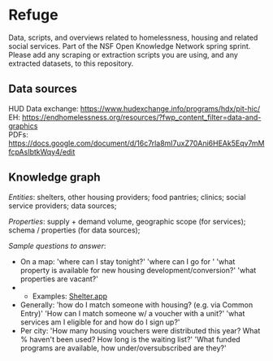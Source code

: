# Refuge
Data, scripts, and overviews related to homelessness, housing and related social services.  Part of the NSF Open Knowledge Network spring sprint.  
Please add any scraping or extraction scripts you are using, and any extracted datasets, to this repository.

## Data sources
HUD Data exchange: https://www.hudexchange.info/programs/hdx/pit-hic/   
EH: https://endhomelessness.org/resources/?fwp_content_filter=data-and-graphics   
PDFs: https://docs.google.com/document/d/16c7rla8mI7uxZ70Ani6HEAk5Eqv7mMfcpAsIbtkWqy4/edit  

## Knowledge graph
_Entities_: shelters, other housing providers; food pantries; clinics; social service providers; data sources;  

_Properties_: supply + demand volume, geographic scope (for services); schema / properties (for data sources);  

_Sample questions to answer_: 
* On a map: 'where can I stay tonight?' 'where can I go for <service X>'  'what property is available for new housing development/conversion?' 'what properties are vacant?'
* * Examples: [Shelter.app](https://play.google.com/store/apps/details?id=org.strappd)
* Generally: 'how do I match someone with housing? (e.g. via Common Entry)' 'How can I match someone w/ a voucher with a unit?' 'what services am I eligible for and how do I sign up?'
* Per city: 'How many housing vouchers were distributed this year? What % haven't been used? How long is the waiting list?'  'What funded programs are available, how under/oversubscribed are they?'
